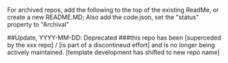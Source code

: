 For archived repos, add the following to the top of the existing ReadMe, or create a new README.MD; Also add the code.json, set the "status" property to "Archival"

##Update, YYYY-MM-DD: Deprecated ###this repo has been [superceded by the xxx repo] / [is part of a discontineud effort] and is no longer being actively maintained. [template development has shifted to new repo name]
